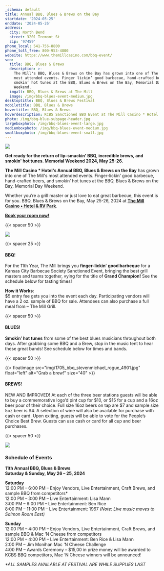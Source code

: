 ```yaml
---
_schema: default
title: Annual BBQ, Blues & Brews on the Bay
startdate: '2024-05-25'
enddate: '2024-05-26'
address:
  city: North Bend
  street: 3201 Tremont St
  zip: '97459'
phone_local: 541-756-8800
phone_toll_free: 800-953-4800
website: https://www.themillcasino.com/bbq-event/
seo:
  title: BBQ, Blues & Brews
  description: >-
    The Mill's BBQ, Blues & Brews on the Bay has grown into one of The Mill's
    most attended events. Finger lickin’ good barbecue, hand-crafted beers and
    smokin’ hot tunes at the BBQ, Blues & Brews on the Bay, Memorial Day
    Weekend.
  imgalt: BBQ, Blues & Brews at The Mill
  image: /img/bbq-blues-event-medium.jpg
desktoptitle: BBQ, Blues & Brews Festival
mobiletitle: BBQ, Blues & Brews
hovertitle: BBQ, Blues & Brews
hoverdescription: KCBS Sanctioned BBQ Event at The Mill Casino * Hotel!
photo: /img/bbq-blue-subpage-header.jpg
largeboxphoto: /img/bbq-blues-event-large.jpg
mediumboxphoto: /img/bbq-blues-event-medium.jpg
smallboxphoto: /img/bbq-blues-event-small.jpg
---
```

![](/img/bbq-blues-brews-logo-695px.jpg)

**Get ready for the return of lip-smackin' BBQ, incredible brews, and smokin' hot tunes. Memorial Weekend 2024, May 25-26.**

**The Mill Casino \* Hotel's Annual BBQ, Blues & Brews on the Bay** has grown into one of The Mill's most attended events. Finger-lickin' good barbecue, hand-crafted beers, and smokin’ hot tunes at the BBQ, Blues & Brews on the Bay, Memorial Day Weekend.

Whether you’re a grill master or just love to eat great barbecue, this event is for you. BBQ, Blues & Brews on the Bay, May 25-26, 2024 at [**The Mill Casino • Hotel & RV Park**](https://www.themillcasino.com/).

**[Book your room now!](https://oregonsadventurecoast.com/lodging/ "Lodging on Oregon's Adventure Coast!")**

{{< spacer 50 >}}

![](/img/bbq-blue-subpage-header.jpg)

{{< spacer 25 >}}

#### BBQ!

For the 11th Year, The Mill brings you **finger-lickin' good barbeque** for a Kansas City Barbecue Society Sanctioned Event, bringing the best grill masters and teams together, vying for the title of **Grand Champion!** See the schedule below for tasting times!

**How it Works**:<br>$5 entry fee gets you into the event each day. Participating vendors will have a 2 oz. sample of BBQ for sale. Attendees can also purchase a full meal from – The Mill Grill.

{{< spacer 50 >}}

#### BLUES!

**Smokin’ hot tunes** from some of the best blues musicians throughout both days. After grabbing some BBQ and a Brew, stop in the music tent to hear these great bands! See schedule below for times and bands.

{{< spacer 50 >}}

{{< floatimage src="img/1705_bbq_stevenmichael_rogue_4901.jpg" float="left" alt="Grab a brew!" size="40" >}}

#### BREWS!

NEW AND IMPROVED! At each of the three beer stations guests will be able to buy a commemorative logo’d pint cup for $10, or $15 for a cup and a 16oz beer pour of their choice. Full size 16oz beers on tap are $7 and sample size 5oz beer is $4. A selection of wine will also be available for purchase with cash or card. Upon exiting, guests will be able to vote for the People’s Choice Best Brew. Guests can use cash or card for all cup and beer purchases.

{{< spacer 50 >}}

![](/img/bbq-blues-brews-competition-vendor.jpg)

### Schedule of Events

**11th Annual BBQ, Blues & Brews <br>Saturday & Sunday, May 26 – 25, 2024**

**Saturday** <br>12:00 PM – 6:00 PM – Enjoy Vendors, Live Entertainment, Craft Brews, and sample BBQ from competitors\* <br>12:00 PM – 3:00 PM – Live Entertainment: Lisa Mann <br>3:00 PM – 6:00 PM – Live Entertainment: Ben Rice <br>8:00 PM – 11:00 PM – Live Entertainment: 1967 *(Note: Live music moves to Salmon Room East)*

**Sunday** <br>12:00 PM – 4:00 PM – Enjoy Vendors, Live Entertainment, Craft Brews, and sample BBQ & Mac ‘N Cheese from competitors <br>12:00 PM – 4:00 PM – Live Entertainment: Ben Rice & Lisa Mann <br>2:00 PM – Jim Monihan Mac ‘N Cheese Challenge <br>4:00 PM – Awards Ceremony – $15,00 in prize money will be awarded to KCBS BBQ competitors, Mac ‘N Cheese winners will be announced!

*\*ALL SAMPLES AVAILABLE AT FESTIVAL ARE WHILE SUPPLIES LAST*